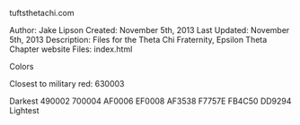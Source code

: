 tuftsthetachi.com

Author: Jake Lipson
Created: November 5th, 2013
Last Updated: November 5th, 2013
Description: Files for the Theta Chi Fraternity, Epsilon Theta Chapter website
Files: index.html


Colors

Closest to military red: 630003

Darkest
490002
700004
AF0006
EF0008
AF3538
F7757E
FB4C50
DD9294
Lightest